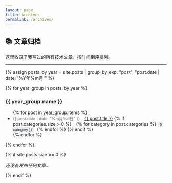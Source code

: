 ```yaml
---
layout: page
title: Archives
permalink: /archives/
---
```


## 📚 文章归档

这里收录了我写过的所有技术文章，按时间倒序排列。

---

{% assign posts_by_year = site.posts | group_by_exp: "post", "post.date | date: '%Y年%m月'" %}

{% for year_group in posts_by_year %}
<h3>{{ year_group.name }}</h3>
<ul>
  {% for post in year_group.items %}
  <li>
    <span class="post-date">{{ post.date | date: "%m月%d日" }}</span>
    <a href="{{ post.url | relative_url }}">{{ post.title }}</a>
    {% if post.categories.size > 0 %}
      <span class="post-categories">
        {% for category in post.categories %}
          <span class="category">{{ category }}</span>
        {% endfor %}
      </span>
    {% endif %}
  </li>
  {% endfor %}
</ul>
{% endfor %}

{% if site.posts.size == 0 %}
<p><em>还没有发布任何文章...</em></p>
{% endif %}

<style>
.post-date {
  color: #666;
  font-size: 0.9em;
  margin-right: 10px;
}
.post-categories {
  margin-left: 10px;
}
.category {
  background: #e9ecef;
  padding: 2px 6px;
  border-radius: 3px;
  font-size: 0.8em;
  margin-right: 5px;
}
</style> 
